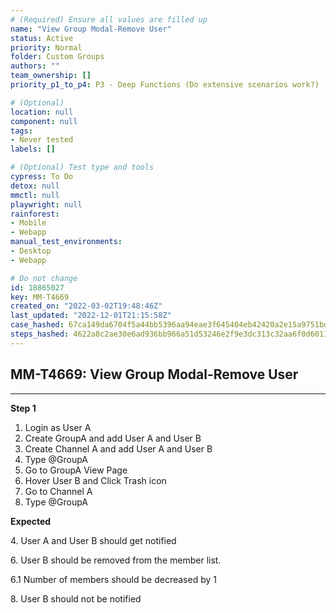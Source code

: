```yaml
---
# (Required) Ensure all values are filled up
name: "View Group Modal-Remove User"
status: Active
priority: Normal
folder: Custom Groups
authors: ""
team_ownership: []
priority_p1_to_p4: P3 - Deep Functions (Do extensive scenarios work?)

# (Optional)
location: null
component: null
tags: 
- Never tested
labels: []

# (Optional) Test type and tools
cypress: To Do
detox: null
mmctl: null
playwright: null
rainforest: 
- Mobile
- Webapp
manual_test_environments: 
- Desktop
- Webapp

# Do not change
id: 18865027
key: MM-T4669
created_on: "2022-03-02T19:48:46Z"
last_updated: "2022-12-01T21:15:58Z"
case_hashed: 67ca149da6704f5a44bb5396aa94eae3f645404eb42420a2e15a9751bd1f7a075cf9f668d0d19dbff19e17a0588d2942
steps_hashed: 4622a8c2ae30e6ad936bb966a51d53246e2f9e3dc313c32aa6f0d601187e43e4350c11337f4f6c823d622d97157d56d9
---
```


<!-- (Auto-generated) Based on frontmatter's "key" and "name" -->

## MM-T4669: View Group Modal-Remove User

---

**Step 1**

1. Login as User A
2. Create GroupA and add User A and User B
3. Create Channel A and add User A and User B
4. Type @GroupA
5. Go to GroupA View Page
6. Hover User B and Click Trash icon
7. Go to Channel A
8. Type @GroupA

**Expected**

4\. User A and User B should get notified

6\. User B should be removed from the member list.

6.1 Number of members should be decreased by 1

8\. User B should not be notified
